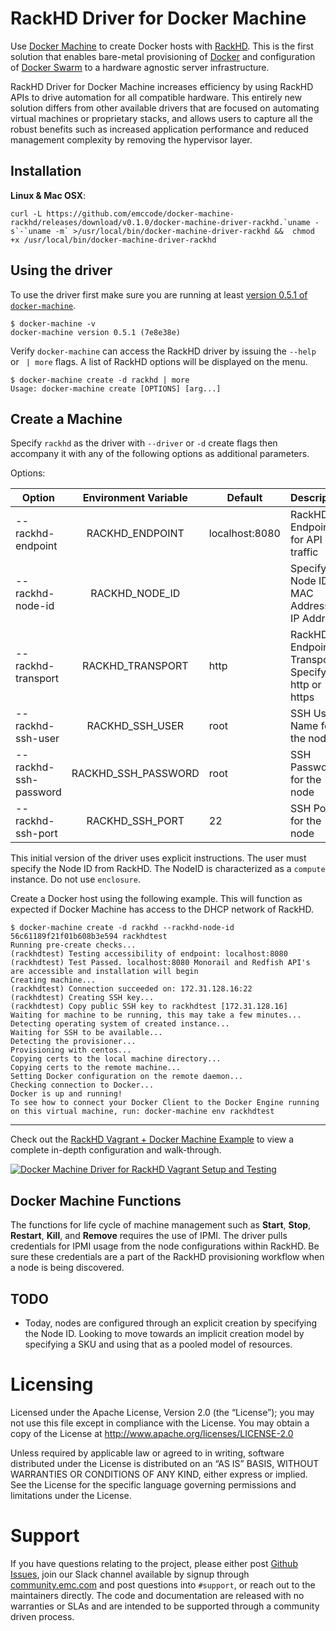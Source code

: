 # RackHD Driver for Docker Machine

Use [Docker Machine](https://github.com/docker/machine) to create Docker hosts with [RackHD](https://github.com/RackHD/RackHD). This is the first solution that enables bare-metal provisioning of [Docker](https://github.com/docker/docker) and configuration of [Docker Swarm](https://github.com/docker/swarm) to a hardware agnostic server infrastructure.

RackHD Driver for Docker Machine increases efficiency by using RackHD APIs to drive automation for all compatible hardware. This entirely new solution differs from other available drivers that are focused on automating virtual machines or proprietary stacks, and allows users to capture all the robust benefits such as increased application performance and reduced management complexity by removing the hypervisor layer.

## Installation

**Linux & Mac OSX**:
```
curl -L https://github.com/emccode/docker-machine-rackhd/releases/download/v0.1.0/docker-machine-driver-rackhd.`uname -s`-`uname -m` >/usr/local/bin/docker-machine-driver-rackhd &&  chmod +x /usr/local/bin/docker-machine-driver-rackhd
```

## Using the driver

To use the driver first make sure you are running at least [version
0.5.1 of `docker-machine`](https://github.com/docker/machine/releases).

```
$ docker-machine -v
docker-machine version 0.5.1 (7e8e38e)
```

Verify `docker-machine` can access the RackHD driver by issuing the `--help` or ` | more` flags. A list of RackHD options will be displayed on the menu.

```
$ docker-machine create -d rackhd | more
Usage: docker-machine create [OPTIONS] [arg...]
```

## Create a Machine

Specify `rackhd` as the driver with `--driver` or `-d` create flags then accompany it with any of the following options as additional parameters.

Options:

| Option                  |  Environment Variable | Default | Description                                     | Required? |
|-------------------------|:---------------------:|---------|-------------------------------------------------|:---------:|
| --rackhd-endpoint    |   RACKHD_ENDPOINT  |     localhost:8080    | RackHD Endpoint for API traffic           |     N     |
| --rackhd-node-id | RACKHD_NODE_ID |         | Specify Node ID, MAC Address or IP Address           |     Y     |
| --rackhd-transport    |   RACKHD_TRANSPORT  |    http     | RackHD Endpoint Transport. Specify http or https |     N     |
| --rackhd-ssh-user    |   RACKHD_SSH_USER  |    root    | SSH User Name for the node        |     N      |
| --rackhd-ssh-password     |   RACKHD_SSH_PASSWORD   |    root   | SSH Password for the node               |     N      |
| --rackhd-ssh-port      |    RACKHD_SSH_PORT   |    22    | SSH Port for the node          |      N     |

This initial version of the driver uses explicit instructions. The user must specify the Node ID from RackHD. The NodeID is characterized as a `compute` instance. Do not use `enclosure`.

Create a Docker host using the following example. This will function as expected if Docker Machine has access to the DHCP network of RackHD.

```
$ docker-machine create -d rackhd --rackhd-node-id 56c61189f21f01b608b3e594 rackhdtest
Running pre-create checks...
(rackhdtest) Testing accessibility of endpoint: localhost:8080
(rackhdtest) Test Passed. localhost:8080 Monorail and Redfish API's are accessible and installation will begin
Creating machine...
(rackhdtest) Connection succeeded on: 172.31.128.16:22
(rackhdtest) Creating SSH key...
(rackhdtest) Copy public SSH key to rackhdtest [172.31.128.16]
Waiting for machine to be running, this may take a few minutes...
Detecting operating system of created instance...
Waiting for SSH to be available...
Detecting the provisioner...
Provisioning with centos...
Copying certs to the local machine directory...
Copying certs to the remote machine...
Setting Docker configuration on the remote daemon...
Checking connection to Docker...
Docker is up and running!
To see how to connect your Docker Client to the Docker Engine running on this virtual machine, run: docker-machine env rackhdtest
```

---

Check out the [RackHD Vagrant + Docker Machine Example](https://github.com/emccode/machine/tree/master/rackhd) to view a complete in-depth configuration and walk-through.

[![Docker Machine Driver for RackHD Vagrant Setup and Testing](http://i.imgur.com/346xWSZ.png)](https://github.com/emccode/machine/tree/master/rackhd "Docker Machine Driver for RackHD Vagrant Setup and Testing")

## Docker Machine Functions

The functions for life cycle of machine management such as **Start**, **Stop**, **Restart**, **Kill**, and **Remove** requires the use of IPMI. The driver pulls credentials for IPMI usage from the node configurations within RackHD. Be sure these credentials are a part of the RackHD provisioning workflow when a node is being discovered.

## TODO

- Today, nodes are configured through an explicit creation by specifying the Node ID. Looking to move towards an implicit creation model by specifying a SKU and using that as a pooled model of resources.

# Licensing
Licensed under the Apache License, Version 2.0 (the “License”); you may not use this file except in compliance with the License. You may obtain a copy of the License at <http://www.apache.org/licenses/LICENSE-2.0>

Unless required by applicable law or agreed to in writing, software distributed under the License is distributed on an “AS IS” BASIS, WITHOUT WARRANTIES OR CONDITIONS OF ANY KIND, either express or implied. See the License for the specific language governing permissions and limitations under the License.

# Support
If you have questions relating to the project, please either post [Github Issues](https://github.com/emccode/docker-machine-driver-rackhd/issues), join our Slack channel available by signup through [community.emc.com](https://community.emccode.com) and post questions into `#support`, or reach out to the maintainers directly.  The code and documentation are released with no warranties or SLAs and are intended to be supported through a community driven process.